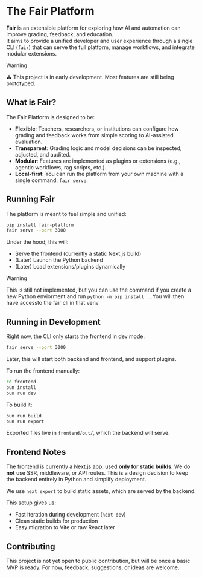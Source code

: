 # The Fair Platform

**Fair** is an extensible platform for exploring how AI and automation can improve grading, feedback, and education.  
It aims to provide a unified developer and user experience through a single CLI (`fair`) that can serve the full platform, manage workflows, and integrate modular extensions.

<!-- what a terrible explanation btw, I should explain more about the features and mission once i publish the paper or idk -->

> [!WARNING]
> ⚠️ This project is in early development. Most features are still being prototyped.

## What is Fair?

The Fair Platform is designed to be:

- **Flexible**: Teachers, researchers, or institutions can configure how grading and feedback works from simple scoring to AI-assisted evaluation.
- **Transparent**: Grading logic and model decisions can be inspected, adjusted, and audited.
- **Modular**: Features are implemented as plugins or extensions (e.g., agentic workflows, rag scripts, etc.).
- **Local-first**: You can run the platform from your own machine with a single command: `fair serve`.

## Running Fair

The platform is meant to feel simple and unified:

```bash
pip install fair-platform
fair serve --port 3000
```

Under the hood, this will:

* Serve the frontend (currently a static Next.js build)
* (Later) Launch the Python backend
* (Later) Load extensions/plugins dynamically

> [!WARNING]
> This is still not implemented, but you can use the command if you create a new Python enviorment and run `python -m pip install .`. You will then have accessto the fair cli in that venv

## Running in Development

Right now, the CLI only starts the frontend in dev mode:

```bash
fair serve --port 3000
```

Later, this will start both backend and frontend, and support plugins.

To run the frontend manually:

```bash
cd frontend
bun install
bun run dev
```

To build it:

```bash
bun run build
bun run export
```

Exported files live in `frontend/out/`, which the backend will serve.

## Frontend Notes

The frontend is currently a [Next.js](https://nextjs.org/) app, used **only for static builds**.
We do **not** use SSR, middleware, or API routes. This is a design decision to keep the backend entirely in Python and simplify deployment.

We use `next export` to build static assets, which are served by the backend.

This setup gives us:

* Fast iteration during development (`next dev`)
* Clean static builds for production
* Easy migration to Vite or raw React later
## Contributing

This project is not yet open to public contribution, but will be once a basic MVP is ready.
For now, feedback, suggestions, or ideas are welcome.
